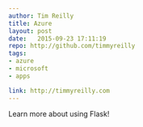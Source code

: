 ```yaml
---
author: Tim Reilly 
title: Azure
layout: post
date:   2015-09-23 17:11:19
repo: http://github.com/timmyreilly
tags: 
- azure
- microsoft 
- apps

link: http://timmyreilly.com
---
```


Learn more about using Flask! 